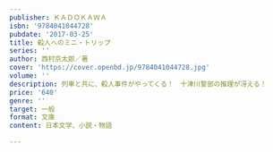 ```yaml
---
publisher: ＫＡＤＯＫＡＷＡ
isbn: '9784041044728'
pubdate: '2017-03-25'
title: 殺人へのミニ・トリップ
series: ''
author: 西村京太郎／著
cover: 'https://cover.openbd.jp/9784041044728.jpg'
volume: ''
description: 列車と共に、殺人事件がやってくる！　十津川警部の推理が冴える！
price: '640'
genre: ''
target: 一般
format: 文庫
content: 日本文学、小説・物語

---
```

